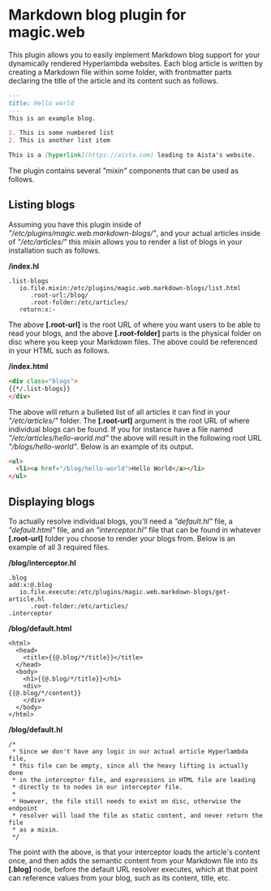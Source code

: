 
# Markdown blog plugin for magic.web

This plugin allows you to easily implement Markdown blog support for your dynamically rendered Hyperlambda websites.
Each blog article is written by creating a Markdown file within some folder, with frontmatter parts
declaring the title of the article and its content such as follows.

```markdown
---
title: Hello world
---
This is an example blog.

1. This is some numbered list
2. This is another list item

This is a [hyperlink](https://aista.com) leading to Aista's website.
```

The plugin contains several _"mixin"_ components that can be used as follows.

## Listing blogs

Assuming you have this plugin inside of _"/etc/plugins/magic.web.markdown-blogs/"_, and your actual
articles inside of _"/etc/articles/"_ this mixin allows you to render a list of blogs in your installation
such as follows.

**/index.hl**

```
.list-blogs
   io.file.mixin:/etc/plugins/magic.web.markdown-blogs/list.html
      .root-url:/blog/
      .root-folder:/etc/articles/
   return:x:-
```

The above **[.root-url]** is the root URL of where you want users to be able to read your blogs, and
the above **[.root-folder]** parts is the physical folder on disc where you keep your Markdown files.
The above could be referenced in your HTML such as follows.

**/index.html**

```html
<div class="blogs">
{{*/.list-blogs}}
</div>
```

The above will return a bulleted list of all articles it can find in your _"/etc/articles/"_ folder.
The **[.root-url]** argument is the root URL of where individual blogs can be found. If you for
instance have a file named _"/etc/articles/hello-world.md"_ the above will result in the following
root URL _"/blogs/hello-world"_. Below is an example of its output.

```html
<ul>
  <li><a href="/blog/hello-world">Hello World</a></li>
</ul>
```

## Displaying blogs

To actually resolve individual blogs, you'll need a _"default.hl"_ file, a _"default.html"_
file, and an _"interceptor.hl"_ file that can be found in whatever **[.root-url]** folder you choose
to render your blogs from. Below is an example of all 3 required files.

**/blog/interceptor.hl**

```
.blog
add:x:@.blog
   io.file.execute:/etc/plugins/magic.web.markdown-blogs/get-article.hl
      .root-folder:/etc/articles/
.interceptor
```

**/blog/default.html**

```
<html>
  <head>
    <title>{{@.blog/*/title}}</title>
  </head>
  <body>
    <h1>{{@.blog/*/title}}</h1>
    <div>
{{@.blog/*/content}}
    </div>
  </body>
</html>
```

**/blog/default.hl**

```
/*
 * Since we don't have any logic in our actual article Hyperlambda file,
 * this file can be empty, since all the heavy lifting is actually done
 * in the interceptor file, and expressions in HTML file are leading
 * directly to to nodes in our interceptor file.
 *
 * However, the file still needs to exist on disc, otherwise the endpoint
 * resolver will load the file as static content, and never return the file
 * as a mixin.
 */
```

The point with the above, is that your interceptor loads the article's content once,
and then adds the semantic content from your Markdown file into its **[.blog]** node,
before the default URL resolver executes, which at that point can reference values
from your blog, such as its content, title, etc.
